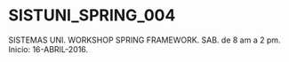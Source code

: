 # SISTUNI_SPRING_004
SISTEMAS UNI. WORKSHOP SPRING FRAMEWORK. SAB. de 8 am a 2 pm. Inicio: 16-ABRIL-2016.
